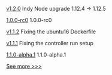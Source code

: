 
[v1.2.0](https://github.com/hyperledger/indy-node-container/releases/tag/v1.2.0) Indy Node upgrade 1.12.4 -> 1.12.5

[1.0.0-rc0](https://github.com/hyperledger/aries-cloudagent-python/releases/tag/1.0.0-rc0) 1.0.0-rc0

[v1.1.2](https://github.com/hyperledger/indy-node-container/releases/tag/v1.1.2) Fixing the ubuntu16 Dockerfile

[v1.1.1](https://github.com/hyperledger/indy-node-container/releases/tag/v1.1.1) Fixing the controller run setup 

[1.1.0-alpha.1](https://github.com/hyperledger/firefly-sdk-nodejs/releases/tag/1.1.0-alpha.1) 1.1.0-alpha.1


[See more >>>](https://start-here.hyperledger.org/releases)
